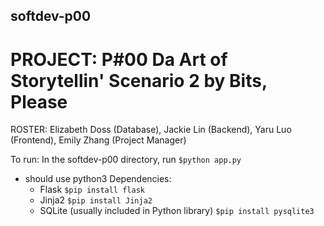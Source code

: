 ## softdev-p00

# PROJECT: P#00 Da Art of Storytellin' Scenario 2 by Bits, Please

ROSTER: Elizabeth Doss (Database), Jackie Lin (Backend), Yaru Luo (Frontend), Emily Zhang (Project Manager) 

To run: In the softdev-p00 directory, run ```$python app.py```
- should use python3
Dependencies:
    - Flask
        ```$pip install flask```
    - Jinja2
        ```$pip install Jinja2```
    - SQLite (usually included in Python library)
        ```$pip install pysqlite3```

